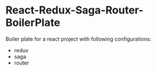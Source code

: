 # React-Redux-Saga-Router-BoilerPlate
Boiler plate for a react project with following configurations:
  - redux 
  - saga
  - router
